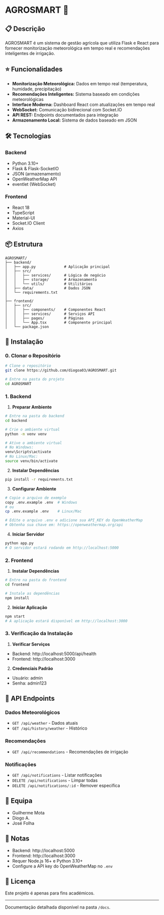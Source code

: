 # AGROSMART 🌱

## 📋 Descrição
AGROSMART é um sistema de gestão agrícola que utiliza Flask e React para fornecer monitorização meteorológica em tempo real e recomendações inteligentes de irrigação.

## ⭐ Funcionalidades

- **Monitorização Meteorológica:** Dados em tempo real (temperatura, humidade, precipitação)
- **Recomendações Inteligentes:** Sistema baseado em condições meteorológicas
- **Interface Moderna:** Dashboard React com atualizações em tempo real
- **WebSocket:** Comunicação bidirecional com Socket.IO
- **API REST:** Endpoints documentados para integração
- **Armazenamento Local:** Sistema de dados baseado em JSON

## 🛠️ Tecnologias

### Backend
- Python 3.10+
- Flask & Flask-SocketIO
- JSON (armazenamento)
- OpenWeatherMap API
- eventlet (WebSocket)

### Frontend
- React 18
- TypeScript
- Material-UI
- Socket.IO Client
- Axios

## 📦 Estrutura
```
AGROSMART/
├── backend/                
│   ├── app.py             # Aplicação principal
│   ├── src/
│   │   ├── services/      # Lógica de negócio
│   │   ├── storage/       # Armazenamento
│   │   └── utils/         # Utilitários
│   ├── data/              # Dados JSON
│   └── requirements.txt    
│
├── frontend/              
│   ├── src/
│   │   ├── components/    # Componentes React
│   │   ├── services/      # Serviços API
│   │   ├── pages/         # Páginas
│   │   └── App.tsx        # Componente principal
│   └── package.json
```

## 🚀 Instalação

### 0. Clonar o Repositório
```bash
# Clone o repositório
git clone https://github.com/diogoa03/AGROSMART.git

# Entre na pasta do projeto
cd AGROSMART
```

### 1. Backend

1. **Preparar Ambiente**
```bash
# Entre na pasta do backend
cd backend

# Crie o ambiente virtual
python -m venv venv

# Ative o ambiente virtual
# No Windows:
venv\Scripts\activate
# No Linux/Mac:
source venv/bin/activate
```

2. **Instalar Dependências**
```bash
pip install -r requirements.txt
```

3. **Configurar Ambiente**
```bash
# Copie o arquivo de exemplo
copy .env.example .env  # Windows
# ou
cp .env.example .env    # Linux/Mac

# Edite o arquivo .env e adicione sua API_KEY do OpenWeatherMap
# Obtenha sua chave em: https://openweathermap.org/api
```
4. **Iniciar Servidor**
```bash
python app.py
# O servidor estará rodando em http://localhost:5000
```

### 2. Frontend

1. **Instalar Dependências**
```bash
# Entre na pasta do frontend
cd frontend

# Instale as dependências
npm install
```

2. **Iniciar Aplicação**
```bash
npm start
# A aplicação estará disponível em http://localhost:3000
```

### 3. Verificação da Instalação

1. **Verificar Serviços**
- Backend: http://localhost:5000/api/health
- Frontend: http://localhost:3000

2. **Credenciais Padrão**
- Usuário: admin
- Senha: admin123


## 📡 API Endpoints

### Dados Meteorológicos
- `GET /api/weather` - Dados atuais
- `GET /api/history/weather` - Histórico

### Recomendações
- `GET /api/recommendations` - Recomendações de irrigação

### Notificações
- `GET /api/notifications` - Listar notificações
- `DELETE /api/notifications` - Limpar todas
- `DELETE /api/notifications/:id` - Remover específica

## 👥 Equipa
- Guilherme Mota
- Diogo A.
- José Folha

## 📝 Notas
- Backend: http://localhost:5000
- Frontend: http://localhost:3000
- Requer Node.js 16+ e Python 3.10+
- Configure a API key do OpenWeatherMap no `.env`

## 📄 Licença
Este projeto é apenas para fins académicos.

---
Documentação detalhada disponível na pasta `/docs`.